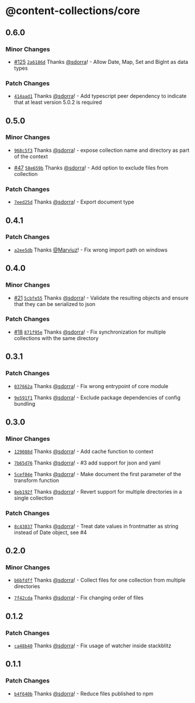 # @content-collections/core

## 0.6.0

### Minor Changes

- [#125](https://github.com/sdorra/content-collections/pull/125) [`2a6186d`](https://github.com/sdorra/content-collections/commit/2a6186dd46f69eeb9f90c4b10743b0f5338ec39b) Thanks [@sdorra](https://github.com/sdorra)! - Allow Date, Map, Set and BigInt as data types

### Patch Changes

- [`414aad1`](https://github.com/sdorra/content-collections/commit/414aad15c5485f4e8b78d3f35f4b97eeffe5f875) Thanks [@sdorra](https://github.com/sdorra)! - Add typescript peer dependency to indicate that at least version 5.0.2 is required

## 0.5.0

### Minor Changes

- [`968c5f3`](https://github.com/sdorra/content-collections/commit/968c5f358385019f2ef4cd9dbf1209c27da03e96) Thanks [@sdorra](https://github.com/sdorra)! - expose collection name and directory as part of the context

- [#47](https://github.com/sdorra/content-collections/pull/47) [`58e659b`](https://github.com/sdorra/content-collections/commit/58e659bef0f6604f4c3f991ae4d4c64c0350fc59) Thanks [@sdorra](https://github.com/sdorra)! - Add option to exclude files from collection

### Patch Changes

- [`7eed25d`](https://github.com/sdorra/content-collections/commit/7eed25de55622bf77c021e9d556bbe8d1d724a20) Thanks [@sdorra](https://github.com/sdorra)! - Export document type

## 0.4.1

### Patch Changes

- [`a2ee5db`](https://github.com/sdorra/content-collections/commit/a2ee5db541f684fad51f07440c9905159cc74bbc) Thanks [@Marviuz](https://github.com/Marviuz)! - Fix wrong import path on windows

## 0.4.0

### Minor Changes

- [#21](https://github.com/sdorra/content-collections/pull/21) [`5cbfe55`](https://github.com/sdorra/content-collections/commit/5cbfe55b8b8ddb1bc5520e18a0a29501077dd8ca) Thanks [@sdorra](https://github.com/sdorra)! - Validate the resulting objects and ensure that they can be serialized to json

### Patch Changes

- [#18](https://github.com/sdorra/content-collections/pull/18) [`871f95e`](https://github.com/sdorra/content-collections/commit/871f95e9ce5c9f57063045285e1ce058764199eb) Thanks [@sdorra](https://github.com/sdorra)! - Fix synchronization for multiple collections with the same directory

## 0.3.1

### Patch Changes

- [`037662a`](https://github.com/sdorra/content-collections/commit/037662a6b13634c09b0c04ff0001d0f5145686ab) Thanks [@sdorra](https://github.com/sdorra)! - Fix wrong entrypoint of core module

- [`9e591f1`](https://github.com/sdorra/content-collections/commit/9e591f15161aaaef5ca98834a810d87fc166010a) Thanks [@sdorra](https://github.com/sdorra)! - Exclude package dependencies of config bundling

## 0.3.0

### Minor Changes

- [`129088d`](https://github.com/sdorra/content-collections/commit/129088d4e12d049d56adf762dac210f120a45e22) Thanks [@sdorra](https://github.com/sdorra)! - Add cache function to context

- [`7b65d76`](https://github.com/sdorra/content-collections/commit/7b65d76afca5e291ed21b2805a6580e59075a314) Thanks [@sdorra](https://github.com/sdorra)! - #3 add support for json and yaml

- [`5cef04e`](https://github.com/sdorra/content-collections/commit/5cef04e7786f9369b89eac5b44c43249f4718f3b) Thanks [@sdorra](https://github.com/sdorra)! - Make document the first parameter of the transform function

- [`8eb192f`](https://github.com/sdorra/content-collections/commit/8eb192f14dac9badbce4d07c156df33dfb5b9672) Thanks [@sdorra](https://github.com/sdorra)! - Revert support for multiple directories in a single collection

### Patch Changes

- [`8c43837`](https://github.com/sdorra/content-collections/commit/8c438376b6912394ac402f107f95450f2f1b1dd2) Thanks [@sdorra](https://github.com/sdorra)! - Treat date values in frontmatter as string instead of Date object, see #4

## 0.2.0

### Minor Changes

- [`b6bfdff`](https://github.com/sdorra/content-collections/commit/b6bfdffea0b494ea437784a13bb2a21d17baa470) Thanks [@sdorra](https://github.com/sdorra)! - Collect files for one collection from multiple directories

- [`7f42cda`](https://github.com/sdorra/content-collections/commit/7f42cdacf76115d0b0c88e77ab7e018ed6930864) Thanks [@sdorra](https://github.com/sdorra)! - Fix changing order of files

## 0.1.2

### Patch Changes

- [`ca48b40`](https://github.com/sdorra/content-collections/commit/ca48b401518ed71bd019f9196fa3d3ad2fc777f9) Thanks [@sdorra](https://github.com/sdorra)! - Fix usage of watcher inside stackblitz

## 0.1.1

### Patch Changes

- [`b4f640b`](https://github.com/sdorra/content-collections/commit/b4f640b26f18dbe9eb8b3913428010194d918ad1) Thanks [@sdorra](https://github.com/sdorra)! - Reduce files published to npm
